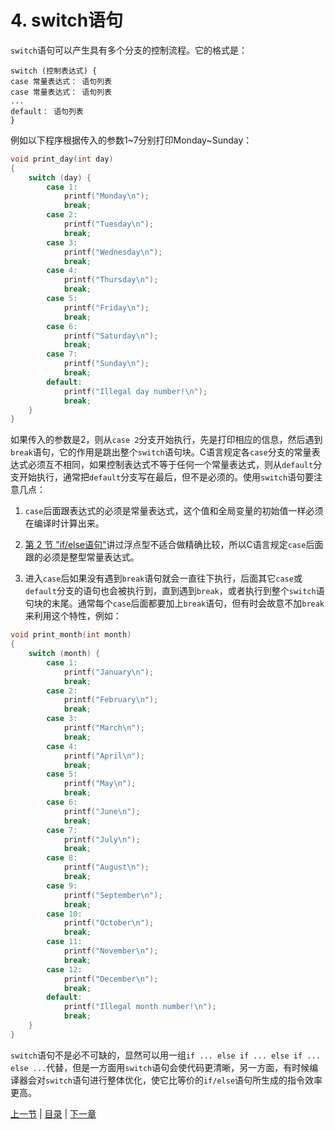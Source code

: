 # 4. switch语句

`switch`语句可以产生具有多个分支的控制流程。它的格式是：

```
switch (控制表达式) {
case 常量表达式： 语句列表
case 常量表达式： 语句列表
...
default： 语句列表
}
```

例如以下程序根据传入的参数1~7分别打印Monday~Sunday：

```c
void print_day(int day)
{
    switch (day) {
        case 1:
            printf("Monday\n");
            break;
        case 2:
            printf("Tuesday\n");
            break;
        case 3:
            printf("Wednesday\n");
            break;
        case 4:
            printf("Thursday\n");
            break;
        case 5:
            printf("Friday\n");
            break;
        case 6:
            printf("Saturday\n");
            break;
        case 7:
            printf("Sunday\n");
            break;
        default:
            printf("Illegal day number!\n");
            break;
    }
}
```

如果传入的参数是2，则从`case 2`分支开始执行，先是打印相应的信息，然后遇到`break`语句，它的作用是跳出整个`switch`语句块。C语言规定各`case`分支的常量表达式必须互不相同，如果控制表达式不等于任何一个常量表达式，则从`default`分支开始执行，通常把`default`分支写在最后，但不是必须的。使用`switch`语句要注意几点：

1. `case`后面跟表达式的必须是常量表达式，这个值和全局变量的初始值一样必须在编译时计算出来。

2. [第 2 节 "if/else语句"](/ch04/s02)讲过浮点型不适合做精确比较，所以C语言规定`case`后面跟的必须是整型常量表达式。

3. 进入`case`后如果没有遇到`break`语句就会一直往下执行，后面其它`case`或`default`分支的语句也会被执行到，直到遇到`break`，或者执行到整个`switch`语句块的末尾。通常每个`case`后面都要加上`break`语句，但有时会故意不加`break`来利用这个特性，例如：

```c
void print_month(int month)
{
    switch (month) {
        case 1:
            printf("January\n");
            break;
        case 2:
            printf("February\n");
            break;
        case 3:
            printf("March\n");
            break;
        case 4:
            printf("April\n");
            break;
        case 5:
            printf("May\n");
            break;
        case 6:
            printf("June\n");
            break;
        case 7:
            printf("July\n");
            break;
        case 8:
            printf("August\n");
            break;
        case 9:
            printf("September\n");
            break;
        case 10:
            printf("October\n");
            break;
        case 11:
            printf("November\n");
            break;
        case 12:
            printf("December\n");
            break;
        default:
            printf("Illegal month number!\n");
            break;
    }
}
```

`switch`语句不是必不可缺的，显然可以用一组`if ... else if ... else if ... else ...`代替，但是一方面用`switch`语句会使代码更清晰，另一方面，有时候编译器会对`switch`语句进行整体优化，使它比等价的`if/else`语句所生成的指令效率更高。

[上一节](/ch04/s03) | [目录](/ch04/index) | [下一章](/ch05/index) 